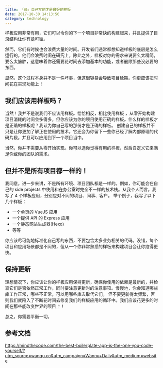 ```yaml
---
title: 「译」自己写的才是最好的样板
date: 2017-10-30 14:13:56
category: technology
---
```


样板应用非常有用，它们可以令你的下一个项目非常快的构建起来，并且提供了目录结构让你有章可循。

然而，它们有时候也会浪费大量的时间。开发者们通常都想知道样板的底层是怎么运行的，他们会浪费时间在研究上。除此之外，样板对你的需求来说要么太精简，要么太臃肿，这意味着你还需要花时间去添加基本的功能，或者删除那些没必要的东西。

显然，这个过程本身并不是一件坏事，但这很容易会导致项目延期。你更应该把时间花在实现功能上！

## 我们应该用样板吗？

当然！我并不是说我们不应该用样板。恰恰相反，相比使用样板 ，从零开始构建项目消耗的时间会多得多。但你应该为你的项目使用正确的样板。什么样的样板才是正确的样板呢？我认为你自己写的那份才是正确的样板。 创建自己的样板并不只是让你更加了解正在使用的技术，它还会为你留下一些你已经了解内部原理的代码片段，并且可以应用到下一个项目当中。

当然，你并不需要从零开始实现。你可以选你觉得有用的样板，然后自定义它来满足你或你的团队的需求。

## 但并不是所有项目都一样的！

我同意，进一步来讲，不是所有环境、项目团队都是一样的。例如，你可能会在自己的 side projects 中使用和在办公室时完全不一样的技术栈。从我个人而言，我写了 4 个样板应用，分别应对不同的项目、同事、客户。 举个例子，我写了以下几个样板：

- 一个单页的 VueJS 应用
- 一个提供 API 的 Express 应用
- 一个静态网站生成器(Hexo)
- 等等

你应该尽可能地标准化自己写的东西，不要包含太多业务相关的代码。没错，每个项目和应用场景都是不同的，但从一个你非常熟悉的样板来构建项目会让你跑得更快。

## 保持更新

理想情况下，你应该让你的样板应用保持更新，确保你使用的依赖是最新的，并检查它们是否依然正常工作，同时要注意更新时的注意事项。慢慢地，你会知道哪些库工作正常，哪些不正常，可以用哪些库去取代它们。
但不要更新得太频繁，否则我们就陷入了不断花时间去修复我们的样板应用的循环中。我们应该花更多的时间在那些能改变世界的项目上！

总之，你需要平衡一切。

## 参考文档
https://mindthecode.com/the-best-boilerplate-app-is-the-one-you-code-yourself/?utm_source=wanqu.co&utm_campaign=Wanqu+Daily&utm_medium=website
